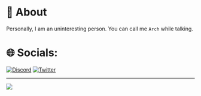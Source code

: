 # 🚀 About

Personally, I am an uninteresting person. You can call me `Arch` while talking.

# 🌐 Socials:
[![Discord](https://img.shields.io/badge/Discord-%237289DA.svg?logo=discord&logoColor=white)](https://discord.com/users/916316955772862475)
[![Twitter](https://img.shields.io/badge/Twitter-%231DA1F2.svg?logo=Twitter&logoColor=white)](https://twitter.com/skdhgdev) 

---
![](https://visitcount.itsvg.in/api?id=skdhg&icon=7&color=2)
